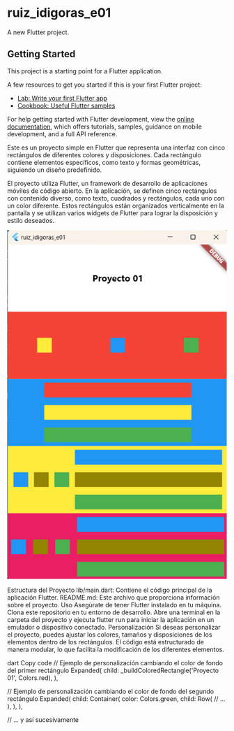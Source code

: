 # ruiz_idigoras_e01

A new Flutter project.

## Getting Started

This project is a starting point for a Flutter application.

A few resources to get you started if this is your first Flutter project:

- [Lab: Write your first Flutter app](https://docs.flutter.dev/get-started/codelab)
- [Cookbook: Useful Flutter samples](https://docs.flutter.dev/cookbook)

For help getting started with Flutter development, view the
[online documentation](https://docs.flutter.dev/), which offers tutorials,
samples, guidance on mobile development, and a full API reference.


Este es un proyecto simple en Flutter que representa una interfaz con cinco rectángulos de diferentes colores y disposiciones. Cada rectángulo contiene elementos específicos, como texto y formas geométricas, siguiendo un diseño predefinido.

El proyecto utiliza Flutter, un framework de desarrollo de aplicaciones móviles de código abierto. En la aplicación, se definen cinco rectángulos con contenido diverso, como texto, cuadrados y rectángulos, cada uno con un color diferente. Estos rectángulos están organizados verticalmente en la pantalla y se utilizan varios widgets de Flutter para lograr la disposición y estilo deseados.

![](img/foto1.png)

Estructura del Proyecto
lib/main.dart: Contiene el código principal de la aplicación Flutter.
README.md: Este archivo que proporciona información sobre el proyecto.
Uso
Asegúrate de tener Flutter instalado en tu máquina.
Clona este repositorio en tu entorno de desarrollo.
Abre una terminal en la carpeta del proyecto y ejecuta flutter run para iniciar la aplicación en un emulador o dispositivo conectado.
Personalización
Si deseas personalizar el proyecto, puedes ajustar los colores, tamaños y disposiciones de los elementos dentro de los rectángulos. El código está estructurado de manera modular, lo que facilita la modificación de los diferentes elementos.

dart
Copy code
// Ejemplo de personalización cambiando el color de fondo del primer rectángulo
Expanded(
  child: _buildColoredRectangle('Proyecto 01', Colors.red),
),

// Ejemplo de personalización cambiando el color de fondo del segundo rectángulo
Expanded(
  child: Container(
    color: Colors.green,
    child: Row(
      // ...
    ),
  ),
),

// ... y así sucesivamente
